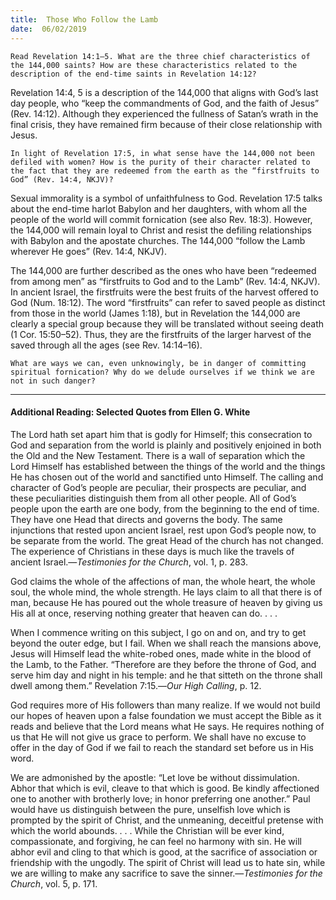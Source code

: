 ```yaml
---
title:  Those Who Follow the Lamb
date:  06/02/2019
---
```


`Read Revelation 14:1–5. What are the three chief characteristics of the 144,000 saints? How are these characteristics related to the description of the end-time saints in Revelation 14:12?`

Revelation 14:4, 5 is a description of the 144,000 that aligns with God’s last day people, who “keep the commandments of God, and the faith of Jesus” (Rev. 14:12). Although they experienced the fullness of Satan’s wrath in the final crisis, they have remained firm because of their close relationship with Jesus.

`In light of Revelation 17:5, in what sense have the 144,000 not been defiled with women? How is the purity of their character related to the fact that they are redeemed from the earth as the “firstfruits to God” (Rev. 14:4, NKJV)?`

Sexual immorality is a symbol of unfaithfulness to God. Revelation 17:5 talks about the end-time harlot Babylon and her daughters, with whom all the people of the world will commit fornication (see also Rev. 18:3). However, the 144,000 will remain loyal to Christ and resist the defiling relationships with Babylon and the apostate churches. The 144,000 “follow the Lamb wherever He goes” (Rev. 14:4, NKJV).

The 144,000 are further described as the ones who have been “redeemed from among men” as “firstfruits to God and to the Lamb” (Rev. 14:4, NKJV). In ancient Israel, the firstfruits were the best fruits of the harvest offered to God (Num. 18:12). The word “firstfruits” can refer to saved people as distinct from those in the world (James 1:18), but in Revelation the 144,000 are clearly a special group because they will be translated without seeing death (1 Cor. 15:50–52). Thus, they are the firstfruits of the larger harvest of the saved through all the ages (see Rev. 14:14–16).

`What are ways we can, even unknowingly, be in danger of committing spiritual fornication? Why do we delude ourselves if we think we are not in such danger?`

---

#### Additional Reading: Selected Quotes from Ellen G. White

The Lord hath set apart him that is godly for Himself; this consecration to God and separation from the world is plainly and positively enjoined in both the Old and the New Testament. There is a wall of separation which the Lord Himself has established between the things of the world and the things He has chosen out of the world and sanctified unto Himself. The calling and character of God’s people are peculiar, their prospects are peculiar, and these peculiarities distinguish them from all other people. All of God’s people upon the earth are one body, from the beginning to the end of time. They have one Head that directs and governs the body. The same injunctions that rested upon ancient Israel, rest upon God’s people now, to be separate from the world. The great Head of the church has not changed. The experience of Christians in these days is much like the travels of ancient Israel.—_Testimonies for the Church_, vol. 1, p. 283. 

God claims the whole of the affections of man, the whole heart, the whole soul, the whole mind, the whole strength. He lays claim to all that there is of man, because He has poured out the whole treasure of heaven by giving us His all at once, reserving nothing greater that heaven can do. . . .  

When I commence writing on this subject, I go on and on, and try to get beyond the outer edge, but I fail. When we shall reach the mansions above, Jesus will Himself lead the white-robed ones, made white in the blood of the Lamb, to the Father. “Therefore are they before the throne of God, and serve him day and night in his temple: and he that sitteth on the throne shall dwell among them.” Revelation 7:15.—_Our High Calling_, p. 12.

God requires more of His followers than many realize. If we would not build our hopes of heaven upon a false foundation we must accept the Bible as it reads and believe that the Lord means what He says. He requires nothing of us that He will not give us grace to perform. We shall have no excuse to offer in the day of God if we fail to reach the standard set before us in His word. 

We are admonished by the apostle: “Let love be without dissimulation. Abhor that which is evil, cleave to that which is good. Be kindly affectioned one to another with brotherly love; in honor preferring one another.” Paul would have us distinguish between the pure, unselfish love which is prompted by the spirit of Christ, and the unmeaning, deceitful pretense with which the world abounds. . . . While the Christian will be ever kind, compassionate, and forgiving, he can feel no harmony with sin. He will abhor evil and cling to that which is good, at the sacrifice of association or friendship with the ungodly. The spirit of Christ will lead us to hate sin, while we are willing to make any sacrifice to save the sinner.—_Testimonies for the Church_, vol. 5, p. 171. 